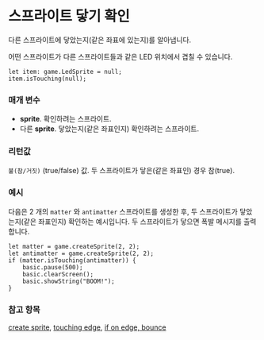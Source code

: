 # 스프라이트 닿기 확인

다른 스프라이트에 닿았는지(같은 좌표에 있는지)를 알아냅니다.

어떤 스프라이트가 다른 스프라이트들과 같은 LED 위치에서 겹칠 수 있습니다.

```sig
let item: game.LedSprite = null;
item.isTouching(null);
```

### 매개 변수

* **sprite**. 확인하려는 스프라이트.
* 다른 **sprite**. 닿았는지(같은 좌표인지) 확인하려는 스프라이트.

### 리턴값

`불(참/거짓)` (true/false) 값. 두 스프라이트가 닿은(같은 좌표인) 경우 참(true).

### 예시

다음은 2 개의 `matter` 와 `antimatter` 스프라이트를 생성한 후, 두 스프라이트가 닿았는지(같은 좌표인지) 확인하는 예시입니다. 두 스프라이트가 닿으면 폭발 메시지를 출력합니다.

```blocks
let matter = game.createSprite(2, 2);
let antimatter = game.createSprite(2, 2);
if (matter.isTouching(antimatter)) {
    basic.pause(500);
    basic.clearScreen();
    basic.showString("BOOM!");
}
```

### 참고 항목

[create sprite](/reference/game/create-sprite), [touching edge](/reference/game/touching-edge), [if on edge, bounce](/reference/game/if-on-edge-bounce)